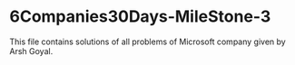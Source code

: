 # 6Companies30Days-MileStone-3
This file contains solutions of all problems of Microsoft company given by Arsh Goyal.
